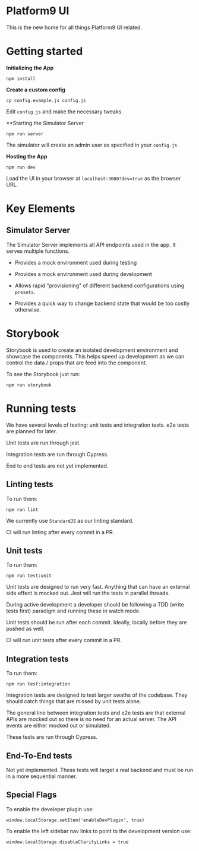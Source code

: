 # Platform9 UI

This is the new home for all things Platform9 UI related.


# Getting started

**Initializing the App**

`npm install`

**Create a custom config**

`cp config.example.js config.js`

Edit `config.js` and make the necessary tweaks.

**Starting the Simulator Server

`npm run server`

The simulator will create an admin user as specified in your `config.js`

**Hosting the App**

`npm run dev`

Load the UI in your browser at `localhost:3000?dev=true` as the browser URL.


# Key Elements

## Simulator Server

The Simulator Server implements all API endpoints used in the app.
It serves multiple functions.

- Provides a mock environment used during testing

- Provides a mock environment used during development

- Allows rapid "provisioning" of different backend configurations using `presets`.

- Provides a quick way to change backend state that would be too costly otherwise.


# Storybook

Storybook is used to create an isolated development environment and showcase the
components. This helps speed up development as we can control the data / props
that are feed into the component.

To see the Storybook just run:

`npm run storybook`


# Running tests

We have several levels of testing: unit tests and integration tests.
e2e tests are planned for later.

Unit tests are run through jest.

Integration tests are run through Cypress.

End to end tests are not yet implemented.


## Linting tests

To run them:

`npm run lint`

We currently use `StandardJS` as our linting standard.

CI will run linting after every commit in a PR.


## Unit tests

To run them:

`npm run test:unit`

Unit tests are designed to run very fast.  Anything that can have an external
side effect is mocked out. Jest will run the tests in parallel threads.

During active development a developer should be following a TDD (write tests
first) paradigm and running these in watch mode.

Unit tests should be run after each commit. Ideally, locally before they are
pushed as well.

CI will run unit tests after every commit in a PR.


## Integration tests

To run them:

`npm run test:integration`

Integration tests are designed to test larger swaths of the codebase. They should
catch things that are missed by unit tests alone.

The general line between integration tests and e2e tests are that external APIs
are mocked out so there is no need for an actual server.  The API events are
either mocked out or simulated.

These tests are run through Cypress.


## End-To-End tests

Not yet implemented.  These tests will target a real backend and must be run in
a more sequential manner.


## Special Flags

To enable the develeper plugin use:

`window.localStorage.setItem('enableDevPlugin', true)`

To enable the left sidebar nav links to point to the development version use:

`window.localStorage.disableClarityLinks = true`
